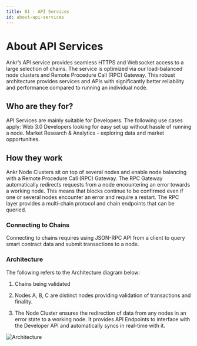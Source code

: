 ```yaml
---
title: 01 - API Services
id: about-api-services
---
```


# About API Services
Ankr’s API service provides seamless HTTPS and Websocket access to a large selection of chains.
The service is optimized via our load-balanced node clusters and Remote Procedure Call (RPC) Gateway. This robust architecture provides services and APIs with significantly better reliability and performance compared to running an individual node.

## Who are they for?
API Services are mainly suitable for Developers. The following use cases apply:
Web 3.0 Developers looking for easy set up without hassle of running a node.
Market Research & Analytics - exploring data and market opportunities.

## How they work
Ankr Node Clusters sit on top of several nodes and enable node balancing with a Remote Procedure Call (RPC) Gateway. The RPC Gateway automatically redirects requests from a node encountering an error towards a working node. This means that blocks continue to be confirmed even if one or several nodes encounter an error and require a restart. The RPC layer provides a multi-chain protocol and chain endpoints that can be queried.

### Connecting to Chains
Connecting to chains requires using JSON-RPC API from a client to query smart contract data and submit transactions to a node.

### Architecture

The following refers to the Architecture diagram below:

1. Chains being validated 
 
2. Nodes A, B, C are distinct nodes providing validation of transactions and finality.
​ 
3. The Node Cluster ensures the redirection of data from any nodes in an error state to a working node. It provides API Endpoints to interface with the Developer API and automatically syncs in real-time with it.

![Architecture](/img/API-arch.svg)

